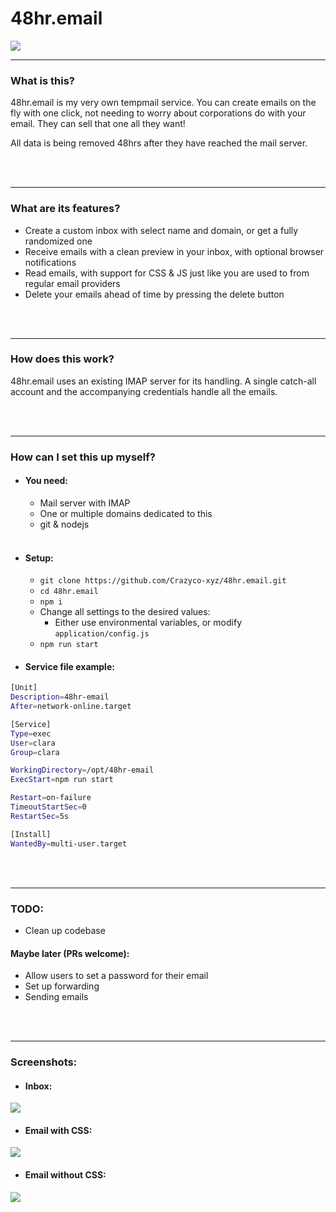 # 48hr.email

<img align="center" src="https://i.imgur.com/xrHgrKZ.png">

-----

### What is this?

48hr.email is my very own tempmail service. You can create emails on the fly with one click, not needing to worry about corporations do with your email. They can sell that one all they want!

All data is being removed 48hrs after they have reached the mail server.

<br><br>

-----

### What are its features?

- Create a custom inbox with select name and domain, or get a fully randomized one
- Receive emails with a clean preview in your inbox, with optional browser notifications
- Read emails, with support for CSS & JS just like you are used to from regular email providers
- Delete your emails ahead of time by pressing the delete button

<br><br>

-----

### How does this work?

48hr.email uses an existing IMAP server for its handling. A single catch-all account and the accompanying credentials handle all the emails.

<br><br>

-----

### How can I set this up myself?

- #### You need:
    - Mail server with IMAP
    - One or multiple domains dedicated to this
    - git & nodejs
<br><br>

- #### Setup:
    - `git clone https://github.com/Crazyco-xyz/48hr.email.git`
    - `cd 48hr.email`
    - `npm i`
    - Change all settings to the desired values:
        - Either use environmental variables, or modify `application/config.js`
    - `npm run start`

- #### Service file example:
```bash
[Unit]
Description=48hr-email
After=network-online.target

[Service]
Type=exec
User=clara
Group=clara

WorkingDirectory=/opt/48hr-email
ExecStart=npm run start

Restart=on-failure
TimeoutStartSec=0
RestartSec=5s

[Install]
WantedBy=multi-user.target
```

<br><br>

-----
### TODO:
- Clean up codebase

#### Maybe later (PRs welcome):
- Allow users to set a password for their email
- Set up forwarding
- Sending emails

<br><br>

-----
### Screenshots:

- #### Inbox:
<img align="center" src="https://i.imgur.com/JJmSe7S.png">

- #### Email with CSS:
<img align="center" src="https://i.imgur.com/x8OBoI7.png">

- #### Email without CSS:
<img align="center" src="https://i.imgur.com/VPZ8IG6.png">
